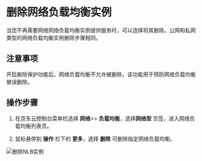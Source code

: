 # 删除网络负载均衡实例

当您不再需要网络网络负载均衡实例提供服务时，可以选择将其删除。公网和私网类型的网络负载均衡实例删除步骤相同。

## 注意事项

开启删除保护功能后，网络负载均衡不允许被删除，该功能用于预防网络负载均衡被误删除。

## 操作步骤

 1. 在京东云控制台菜单栏选择 **网络**>> **负载均衡**，选择**网络型** 页签，进入网络负载均衡列表页。

 3. 鼠标悬停到 **操作** 栏下的 **更多**，选择 **删除** 可删除指定网络负载均衡。

 ![删除NLB实例](../../../../image/Networking/Distributed-Network-Load-Balancer/NLB-delete.png)
